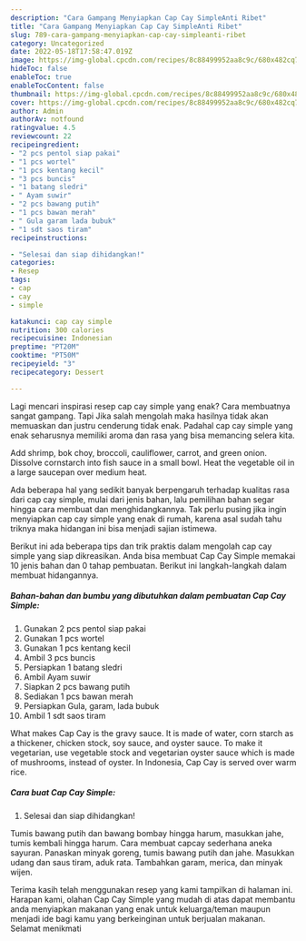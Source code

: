 ```yaml
---
description: "Cara Gampang Menyiapkan Cap Cay SimpleAnti Ribet"
title: "Cara Gampang Menyiapkan Cap Cay SimpleAnti Ribet"
slug: 789-cara-gampang-menyiapkan-cap-cay-simpleanti-ribet
category: Uncategorized
date: 2022-05-18T17:58:47.019Z
image: https://img-global.cpcdn.com/recipes/8c88499952aa8c9c/680x482cq70/cap-cay-simple-foto-resep-utama.jpg
hideToc: false
enableToc: true
enableTocContent: false
thumbnail: https://img-global.cpcdn.com/recipes/8c88499952aa8c9c/680x482cq70/cap-cay-simple-foto-resep-utama.jpg
cover: https://img-global.cpcdn.com/recipes/8c88499952aa8c9c/680x482cq70/cap-cay-simple-foto-resep-utama.jpg
author: Admin
authorAv: notfound
ratingvalue: 4.5
reviewcount: 22
recipeingredient:
- "2 pcs pentol siap pakai"
- "1 pcs wortel"
- "1 pcs kentang kecil"
- "3 pcs buncis"
- "1 batang sledri"
- " Ayam suwir"
- "2 pcs bawang putih"
- "1 pcs bawan merah"
- " Gula garam lada bubuk"
- "1 sdt saos tiram"
recipeinstructions:

- "Selesai dan siap dihidangkan!"
categories:
- Resep
tags:
- cap
- cay
- simple

katakunci: cap cay simple 
nutrition: 300 calories
recipecuisine: Indonesian
preptime: "PT20M"
cooktime: "PT50M"
recipeyield: "3"
recipecategory: Dessert

---
```



Lagi mencari inspirasi resep cap cay simple yang enak? Cara membuatnya sangat gampang. Tapi Jika salah mengolah maka hasilnya tidak akan memuaskan dan justru cenderung tidak enak. Padahal cap cay simple yang enak seharusnya memiliki aroma dan rasa yang bisa memancing selera kita.


Add shrimp, bok choy, broccoli, cauliflower, carrot, and green onion. Dissolve cornstarch into fish sauce in a small bowl. Heat the vegetable oil in a large saucepan over medium heat.

Ada beberapa hal yang sedikit banyak berpengaruh terhadap kualitas rasa dari cap cay simple, mulai dari jenis bahan, lalu pemilihan bahan segar hingga cara membuat dan menghidangkannya. Tak perlu pusing jika ingin menyiapkan cap cay simple yang enak di rumah, karena asal sudah tahu triknya maka hidangan ini bisa menjadi sajian istimewa.


Berikut ini ada beberapa tips dan trik praktis dalam mengolah cap cay simple yang siap dikreasikan. Anda bisa membuat Cap Cay Simple memakai 10 jenis bahan dan 0 tahap pembuatan. Berikut ini langkah-langkah dalam membuat hidangannya.

<!--inarticleads1-->

##### Bahan-bahan dan bumbu yang dibutuhkan dalam pembuatan Cap Cay Simple:

1. Gunakan 2 pcs pentol siap pakai
1. Gunakan 1 pcs wortel
1. Gunakan 1 pcs kentang kecil
1. Ambil 3 pcs buncis
1. Persiapkan 1 batang sledri
1. Ambil  Ayam suwir
1. Siapkan 2 pcs bawang putih
1. Sediakan 1 pcs bawan merah
1. Persiapkan  Gula, garam, lada bubuk
1. Ambil 1 sdt saos tiram


What makes Cap Cay is the gravy sauce. It is made of water, corn starch as a thickener, chicken stock, soy sauce, and oyster sauce. To make it vegetarian, use vegetable stock and vegetarian oyster sauce which is made of mushrooms, instead of oyster. In Indonesia, Cap Cay is served over warm rice. 

<!--inarticleads2-->

##### Cara buat Cap Cay Simple:


1. Selesai dan siap dihidangkan!

Tumis bawang putih dan bawang bombay hingga harum, masukkan jahe, tumis kembali hingga harum. Cara membuat capcay sederhana aneka sayuran. Panaskan minyak goreng, tumis bawang putih dan jahe. Masukkan udang dan saus tiram, aduk rata. Tambahkan garam, merica, dan minyak wijen. 

Terima kasih telah menggunakan resep yang kami tampilkan di halaman ini. Harapan kami, olahan Cap Cay Simple yang mudah di atas dapat membantu anda menyiapkan makanan yang enak untuk keluarga/teman maupun menjadi ide bagi kamu yang berkeinginan untuk berjualan makanan. Selamat menikmati
